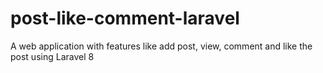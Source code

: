 # post-like-comment-laravel
A web application with features like add post, view, comment and like the post using Laravel 8
